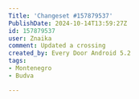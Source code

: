 ```yaml
---
Title: 'Changeset #157879537'
PublishDate: 2024-10-14T13:59:27Z
id: 157879537
user: Znaika
comment: Updated a crossing
created_by: Every Door Android 5.2
tags:
- Montenegro
- Budva

---
```


